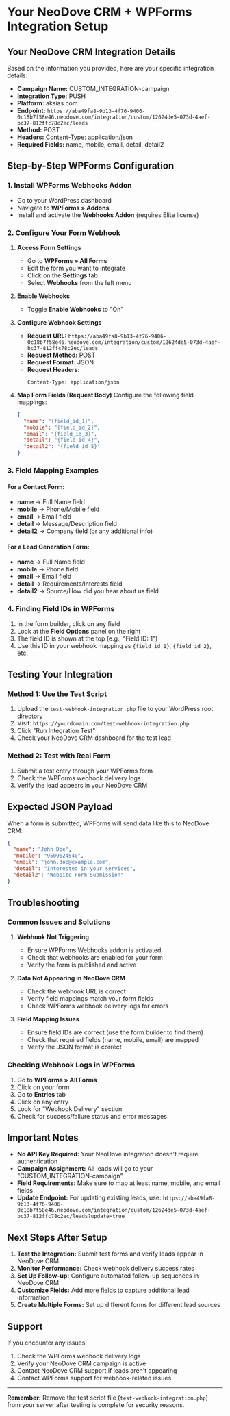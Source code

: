 # Your NeoDove CRM + WPForms Integration Setup

## Your NeoDove CRM Integration Details

Based on the information you provided, here are your specific integration details:

- **Campaign Name:** CUSTOM_INTEGRATION-campaign
- **Integration Type:** PUSH
- **Platform:** aksias.com
- **Endpoint:** `https://aba49fa8-9b13-4f76-9406-0c18b7f58e46.neodove.com/integration/custom/12624de5-073d-4aef-bc37-812ffc78c2ec/leads`
- **Method:** POST
- **Headers:** Content-Type: application/json
- **Required Fields:** name, mobile, email, detail, detail2

## Step-by-Step WPForms Configuration

### 1. Install WPForms Webhooks Addon
- Go to your WordPress dashboard
- Navigate to **WPForms » Addons**
- Install and activate the **Webhooks Addon** (requires Elite license)

### 2. Configure Your Form Webhook

1. **Access Form Settings**
   - Go to **WPForms » All Forms**
   - Edit the form you want to integrate
   - Click on the **Settings** tab
   - Select **Webhooks** from the left menu

2. **Enable Webhooks**
   - Toggle **Enable Webhooks** to "On"

3. **Configure Webhook Settings**
   - **Request URL:** `https://aba49fa8-9b13-4f76-9406-0c18b7f58e46.neodove.com/integration/custom/12624de5-073d-4aef-bc37-812ffc78c2ec/leads`
   - **Request Method:** POST
   - **Request Format:** JSON
   - **Request Headers:** 
     ```
     Content-Type: application/json
     ```

4. **Map Form Fields (Request Body)**
   Configure the following field mappings:
   ```json
   {
     "name": "{field_id_1}",
     "mobile": "{field_id_2}",
     "email": "{field_id_3}",
     "detail": "{field_id_4}",
     "detail2": "{field_id_5}"
   }
   ```

### 3. Field Mapping Examples

#### For a Contact Form:
- **name** → Full Name field
- **mobile** → Phone/Mobile field
- **email** → Email field
- **detail** → Message/Description field
- **detail2** → Company field (or any additional info)

#### For a Lead Generation Form:
- **name** → Full Name field
- **mobile** → Phone field
- **email** → Email field
- **detail** → Requirements/Interests field
- **detail2** → Source/How did you hear about us field

### 4. Finding Field IDs in WPForms

1. In the form builder, click on any field
2. Look at the **Field Options** panel on the right
3. The field ID is shown at the top (e.g., "Field ID: 1")
4. Use this ID in your webhook mapping as `{field_id_1}`, `{field_id_2}`, etc.

## Testing Your Integration

### Method 1: Use the Test Script
1. Upload the `test-webhook-integration.php` file to your WordPress root directory
2. Visit: `https://yourdomain.com/test-webhook-integration.php`
3. Click "Run Integration Test"
4. Check your NeoDove CRM dashboard for the test lead

### Method 2: Test with Real Form
1. Submit a test entry through your WPForms form
2. Check the WPForms webhook delivery logs
3. Verify the lead appears in your NeoDove CRM

## Expected JSON Payload

When a form is submitted, WPForms will send data like this to NeoDove CRM:

```json
{
  "name": "John Doe",
  "mobile": "9509624540",
  "email": "john.doe@example.com",
  "detail": "Interested in your services",
  "detail2": "Website Form Submission"
}
```

## Troubleshooting

### Common Issues and Solutions

1. **Webhook Not Triggering**
   - Ensure WPForms Webhooks addon is activated
   - Check that webhooks are enabled for your form
   - Verify the form is published and active

2. **Data Not Appearing in NeoDove CRM**
   - Check the webhook URL is correct
   - Verify field mappings match your form fields
   - Check WPForms webhook delivery logs for errors

3. **Field Mapping Issues**
   - Ensure field IDs are correct (use the form builder to find them)
   - Check that required fields (name, mobile, email) are mapped
   - Verify the JSON format is correct

### Checking Webhook Logs in WPForms

1. Go to **WPForms » All Forms**
2. Click on your form
3. Go to **Entries** tab
4. Click on any entry
5. Look for "Webhook Delivery" section
6. Check for success/failure status and error messages

## Important Notes

- **No API Key Required:** Your NeoDove integration doesn't require authentication
- **Campaign Assignment:** All leads will go to your "CUSTOM_INTEGRATION-campaign"
- **Field Requirements:** Make sure to map at least name, mobile, and email fields
- **Update Endpoint:** For updating existing leads, use: `https://aba49fa8-9b13-4f76-9406-0c18b7f58e46.neodove.com/integration/custom/12624de5-073d-4aef-bc37-812ffc78c2ec/leads?update=true`

## Next Steps After Setup

1. **Test the Integration:** Submit test forms and verify leads appear in NeoDove CRM
2. **Monitor Performance:** Check webhook delivery success rates
3. **Set Up Follow-up:** Configure automated follow-up sequences in NeoDove CRM
4. **Customize Fields:** Add more fields to capture additional lead information
5. **Create Multiple Forms:** Set up different forms for different lead sources

## Support

If you encounter any issues:
1. Check the WPForms webhook delivery logs
2. Verify your NeoDove CRM campaign is active
3. Contact NeoDove CRM support if leads aren't appearing
4. Contact WPForms support for webhook-related issues

---

**Remember:** Remove the test script file (`test-webhook-integration.php`) from your server after testing is complete for security reasons.
